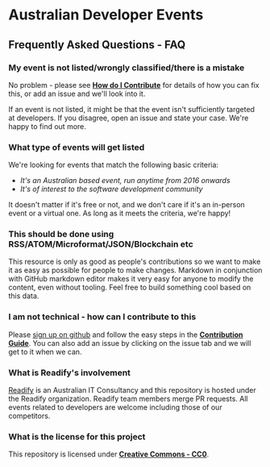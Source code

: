 
# Australian Developer Events

## Frequently Asked Questions - FAQ

### My event is not listed/wrongly classified/there is a mistake

No problem - please see [**How do I Contribute**](CONTRIBUTING.md) for details of how you can fix this, or add an issue and we'll look into it.

If an event is not listed, it might be that the event isn't sufficiently targeted at developers. If you disagree, open an issue and state your case. We're happy to find out more.

### What type of events will get listed

We're looking for events that match the following basic criteria:

- _It's an Australian based event, run anytime from 2016 onwards_
- _It's of interest to the software development community_

It doesn't matter if it's free or not, and we don't care if it's an in-person event or a virtual one. As long as it meets the criteria, we're happy!

### This should be done using RSS/ATOM/Microformat/JSON/Blockchain etc

This resource is only as good as people's contributions so we want to make it as easy as possible for people to make changes. Markdown in conjunction with GitHub markdown editor makes it very easy for anyone to modify the content, even without tooling. Feel free to build something cool based on this data.

### I am not technical - how can I contribute to this

Please [sign up on github](https://github.com/join) and follow the easy steps in the [**Contribution Guide**](CONTRIBUTING.md). You can also add an issue by clicking on the issue tab and we will get to it when we can.

### What is Readify's involvement

[Readify](https://readify.net) is an Australian IT Consultancy and this repository is hosted under the Readify organization. Readify team members merge PR requests. All events related to developers are welcome including those of our competitors.

### What is the license for this project

This repository is licensed under [**Creative Commons - CC0**](../LICENSE.md).
